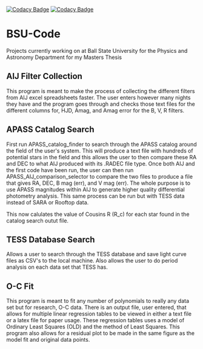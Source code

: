 [![Codacy Badge](https://api.codacy.com/project/badge/Grade/059d5d767266436587f6062e81cc0910)](https://app.codacy.com/gh/kjkoeller/BSU-Code?utm_source=github.com&utm_medium=referral&utm_content=kjkoeller/BSU-Code&utm_campaign=Badge_Grade_Settings)
[![Codacy Badge](https://app.codacy.com/project/badge/Grade/371992b8c7544d67a2ce87bb92f4a580)](https://www.codacy.com/gh/kjkoeller/BSU-Code/dashboard?utm_source=github.com&amp;utm_medium=referral&amp;utm_content=kjkoeller/BSU-Code&amp;utm_campaign=Badge_Grade)

# BSU-Code
Projects currently working on at Ball State University for the Physics and Astronomy Department for my Masters Thesis

## AIJ Filter Collection
This program is meant to make the process of collecting the different filters from AIJ excel spreadsheets faster.
The user enters however many nights they have and the program goes through and checks those text files for the
different columns for, HJD, Amag, and Amag error for the B, V, R filters.

## APASS Catalog Search
First run APASS_catalog_finder to search through the APASS catalog around the field of the user's system. This will produce a text file with hundreds of potential stars in the field and this allows the user to then compare these RA and DEC to what AIJ produced with its .RADEC file type. Once both AIJ and the first code have been run, the user can then run APASS_AIJ_comparison_selector to compare the two files to produce a file that gives RA, DEC, B mag (err), and V mag (err). The whole purpose is to use APASS magnitudes within AIJ to generate higher quality differential photometry analysis. This same process can be run but with TESS data instead of SARA or Rooftop data.

This now calulates the value of Cousins R (R_c) for each star found in the catalog search outut file.

## TESS Database Search
Allows a user to search through the TESS database and save light curve files as CSV's to the local machine. Also allows the user to do period analysis on each data set that TESS has.

## O-C Fit
This program is meant to fit any number of polynomials to really any data set but for research, O-C data. There is an output file, user entered, that allows for multiple linear regression tables to be viewed in either a text file or a latex file for paper usage. These regression tables uses a model of Ordinary Least Squares (OLD) and the method of Least Squares. This program also allows for a residual plot to be made in the same figure as the model fit and original data points.
